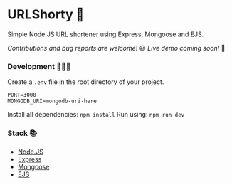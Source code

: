 # URLShorty 🔗
Simple Node.JS URL shortener using Express, Mongoose and EJS.

*Contributions and bug reports are welcome!* 😃
*Live demo coming soon!* 🚀

### Development 👨🏽‍💻
Create a `.env` file in the root directory of your project.

```env
PORT=3000
MONGODB_URI=mongodb-uri-here
```
Install all dependencies: `npm install`
Run using: `npm run dev`

### Stack 📚
* [Node.JS](https://nodejs.org/)
* [Express](https://expressjs.com/)
* [Mongoose](https://mongoosejs.com/)
* [EJS](https://ejs.co/)